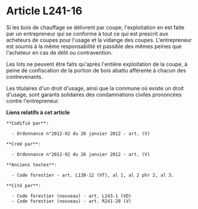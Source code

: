 # Article L241-16

Si les bois de chauffage se délivrent par coupe, l'exploitation en est faite par un entrepreneur qui se conforme à tout ce
qui est prescrit aux acheteurs de coupes pour l'usage et la vidange des coupes. L'entrepreneur est soumis à la même
responsabilité et passible des mêmes peines que l'acheteur en cas de délit ou contravention.

Les lots ne peuvent être faits qu'après l'entière exploitation de la coupe, à peine de confiscation de la portion de bois
abattu afférente à chacun des contrevenants.

Les titulaires d'un droit d'usage, ainsi que la commune où existe un droit d'usage, sont garants solidaires des condamnations
civiles prononcées contre l'entrepreneur.

**Liens relatifs à cet article**

	**Codifié par**:

	  - Ordonnance n°2012-92 du 26 janvier 2012 - art. (V)

	**Créé par**:

	  - Ordonnance n°2012-92 du 26 janvier 2012 - art. (V)

	**Anciens textes**:

	  - Code forestier - art. L138-12 (VT), al 1, al 2 phr 2, al 3.

	**Cité par**:

	  - Code forestier (nouveau) - art. L243-1 (VD)
	  - Code forestier (nouveau) - art. R241-28 (V)
